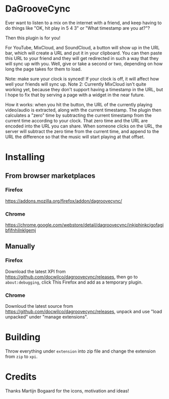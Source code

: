 # DaGrooveCync

Ever want to listen to a mix on the internet with a friend, and keep having to do things like "OK, hit play in 5
4
3" or "What timestamp are you at?"?

Then this plugin is for you!

For YouTube, MixCloud, and SoundCloud, a button will show up in the URL bar, which will create a URL and put it in your clipboard. You can then paste this URL to your friend and they will get redirected in such a way that they will sync up with you. Well, give or take a second or two, depending on how long the page takes for them to load.

Note: make sure your clock is synced! If your clock is off, it will affect how well your friends will sync up.
Note 2: Currently MixCloud isn't quite working yet, because they don't support having a timestamp in the URL, but I hope to fix that by serving a page with a widget in the near future.

How it works: when you hit the button, the URL of the currently playing video/audio is extracted, along with the current timestamp. The plugin then calculates a "zero" time by subtracting the current timestamp from the current time according to your clock. That zero time and the URL are encoded into the URL you can share. When someone clicks on the URL, the server will subtract the zero time from the current time, and append to the URL the difference so that the music will start playing at that offset.

# Installing

## From browser marketplaces

### Firefox
https://addons.mozilla.org/firefox/addon/dagroovecync/

### Chrome
https://chrome.google.com/webstore/detail/dagroovecync/inkjphjnkcigofagibfjfnhilnklgemj

## Manually

### Firefox
Download the latest XPI from https://github.com/docwilco/dagroovecync/releases, then go to `about:debugging`, click This Firefox and add as a temporary plugin.

### Chrome
Downloud the latest source from https://github.com/docwilco/dagroovecync/releases, unpack and use "load unpacked" under "manage extensions".

# Building

Throw everything under `extension` into zip file and change the extension from `zip` to `xpi`.

# Credits

Thanks Martijn Bogaard for the icons, motivation and ideas!
